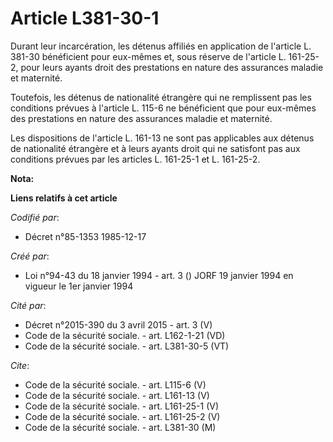 # Article L381-30-1

Durant leur incarcération, les détenus affiliés en application de l'article L. 381-30 bénéficient pour eux-mêmes et, sous
réserve de l'article L. 161-25-2, pour leurs ayants droit des prestations en nature des assurances maladie et maternité.

Toutefois, les détenus de nationalité étrangère qui ne remplissent pas les conditions prévues à l'article  L. 115-6 ne
bénéficient que pour eux-mêmes des prestations en nature des assurances maladie et maternité.

Les dispositions de l'article  L. 161-13 ne sont pas applicables aux détenus de nationalité étrangère et à leurs ayants droit
qui ne satisfont pas aux conditions prévues par les articles L. 161-25-1 et L. 161-25-2.

**Nota:**



**Liens relatifs à cet article**

_Codifié par_:

  - Décret n°85-1353 1985-12-17

_Créé par_:

  - Loi n°94-43 du 18 janvier 1994 - art. 3 () JORF 19 janvier 1994 en vigueur le 1er janvier 1994

_Cité par_:

  - Décret n°2015-390 du 3 avril 2015 - art. 3 (V)
  - Code de la sécurité sociale. - art. L162-1-21 (VD)
  - Code de la sécurité sociale. - art. L381-30-5 (VT)

_Cite_:

  - Code de la sécurité sociale. - art. L115-6 (V)
  - Code de la sécurité sociale. - art. L161-13 (V)
  - Code de la sécurité sociale. - art. L161-25-1 (V)
  - Code de la sécurité sociale. - art. L161-25-2 (V)
  - Code de la sécurité sociale. - art. L381-30 (M)
